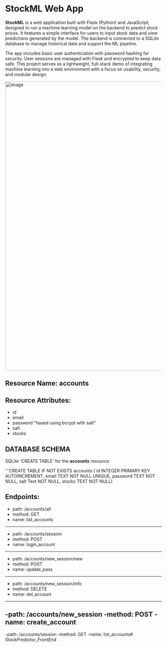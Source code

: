 # StockML Web App

**StockML** is a web application built with Flask (Python) and JavaScript, designed to run a machine learning model on the backend to predict stock prices. It features a simple interface for users to input stock data and view predictions generated by the model. The backend is connected to a SQLite database to manage historical data and support the ML pipeline.

The app includes basic user authentication with password hashing for security. User sessions are managed with Flask and encrypted to keep data safe. This project serves as a lightweight, full-stack demo of integrating machine learning into a web environment with a focus on usability, security, and modular design.


<img width="929" alt="image" src="https://github.com/user-attachments/assets/1f87f6d0-890b-4e6b-a03d-edc01aaa6056" />


## Resource Name: accounts

## Resource Attributes:
- id
- email
- password "hased using bcrypt with salt"
- salt
- stocks

## DATABASE SCHEMA
SQLite 'CREATE TABLE' for the **accounts** resource:

'''CREATE TABLE IF NOT EXISTS accounts (
      id INTEGER PRIMARY KEY AUTOINCREMENT,
      email TEXT NOT NULL UNIQUE,
      password TEXT NOT NULL,
      salt Text NOT NULL,
      stocks TEXT NOT NULL)

## Endpoints:
- path: /accounts/all
- method: GET
- name: list_accounts
--------------------------------------
- path: /accounts/session
- method: POST
- name: login_account
--------------------------------------
- path: /accounts/new_session/new
- method: POST
- name: update_pass
--------------------------------------
- path: /accounts/new_session/info
- method: DELETE
- name: del_account
--------------------------------------
-path: /accounts/new_session
-method: POST
-name: create_account
--------------------------------------
-path: /accounts/session
-method: GET
-name: list_accounts# StockPredictor_FrontEnd
